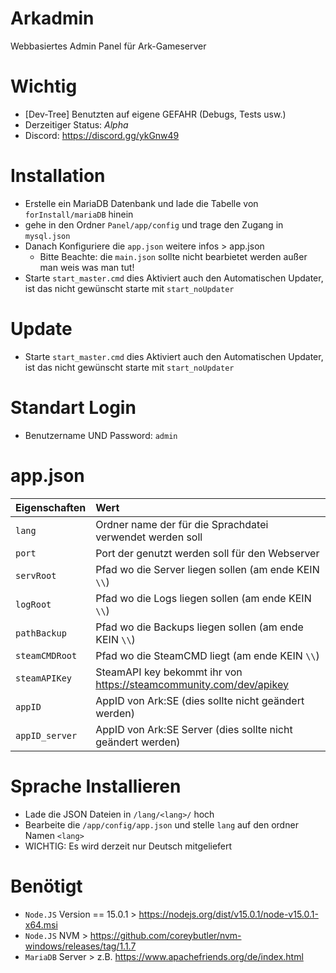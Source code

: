 # Arkadmin 

Webbasiertes Admin Panel für Ark-Gameserver

# Wichtig

- [Dev-Tree] Benutzten auf eigene GEFAHR (Debugs, Tests usw.)
- Derzeitiger Status: *Alpha*
- Discord: https://discord.gg/ykGnw49
   
# Installation

- Erstelle ein MariaDB Datenbank und lade die Tabelle von `forInstall/mariaDB` hinein
- gehe in den Ordner `Panel/app/config` und trage den Zugang in `mysql.json`
- Danach Konfiguriere die `app.json` weitere infos > app.json
  - Bitte Beachte: die `main.json` sollte nicht bearbietet werden außer man weis was man tut!
- Starte `start_master.cmd` dies Aktiviert auch den Automatischen Updater, ist das nicht gewünscht starte mit `start_noUpdater`

# Update

- Starte `start_master.cmd` dies Aktiviert auch den Automatischen Updater, ist das nicht gewünscht starte mit `start_noUpdater`

# Standart Login

- Benutzername UND Password: `admin`

# app.json

| Eigenschaften | Wert | 
| :--- | :--- |
| `lang` | Ordner name der für die Sprachdatei verwendet werden soll |
| `port` | Port der genutzt werden soll für den Webserver |
| `servRoot` | Pfad wo die Server liegen sollen (am ende KEIN `\\`) |
| `logRoot` | Pfad wo die Logs liegen sollen (am ende KEIN `\\`) |
| `pathBackup` | Pfad wo die Backups liegen sollen (am ende KEIN `\\`) |
| `steamCMDRoot` | Pfad wo die SteamCMD liegt (am ende KEIN `\\`) |
| `steamAPIKey` | SteamAPI key bekommt ihr von https://steamcommunity.com/dev/apikey |
| `appID` | AppID von Ark:SE (dies sollte nicht geändert werden) |
| `appID_server` | AppID von Ark:SE Server (dies sollte nicht geändert werden) |
  
# Sprache Installieren

- Lade die JSON Dateien in `/lang/<lang>/` hoch 
- Bearbeite die `/app/config/app.json` und stelle `lang` auf den ordner Namen `<lang>`
- WICHTIG: Es wird derzeit nur Deutsch mitgeliefert 

# Benötigt

- `Node.JS` Version == 15.0.1   > https://nodejs.org/dist/v15.0.1/node-v15.0.1-x64.msi
- `Node.JS` NVM                 > https://github.com/coreybutler/nvm-windows/releases/tag/1.1.7
- `MariaDB` Server              > z.B. https://www.apachefriends.org/de/index.html
